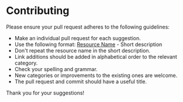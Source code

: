 # Contributing

Please ensure your pull request adheres to the following guidelines:

- Make an individual pull request for each suggestion.
- Use the following format: [Resource Name](link) - Short description
- Don't repeat the resource name in the short description.
- Link additions should be added in alphabetical order to the relevant category.
- Check your spelling and grammar.
- New categories or improvements to the existing ones are welcome.
- The pull request and commit should have a useful title.

Thank you for your suggestions!
